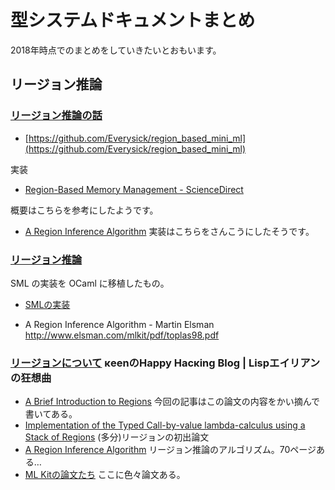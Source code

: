 # 型システムドキュメントまとめ

2018年時点でのまとめをしていきたいとおもいます。

## リージョン推論


### [リージョン推論の話](http://everysick.hatenablog.com/entry/2016/12/20/021937)

- [https://github.com/Everysick/region_based_mini_ml](https://github.com/Everysick/region_based_mini_ml)

実装

- [Region-Based Memory Management - ScienceDirect](https://www.sciencedirect.com/science/article/pii/S0890540196926139)

概要はこちらを参考にしたようです。

- [A Region Inference Algorithm](https://www.semanticscholar.org/paper/A-Region-Inference-Algorithm-Tofte-Birkedal/adc1da0f52501b60a28e79c9233e9bd23f308c24)
実装はこちらをさんこうにしたそうです。

### [リージョン推論](https://github.com/hsk/region_infer)

SML の実装を OCaml に移植したもの。

- [SMLの実装](https://gist.github.com/pasberth/311b81324bba06b023b27a08386d4ee4)

- A Region Inference Algorithm - Martin Elsman http://www.elsman.com/mlkit/pdf/toplas98.pdf

### [リージョンについて](http://keens.github.io/blog/2015/12/09/ri_jonnitsuite/) κeenのHappy Hacκing Blog | Lispエイリアンの狂想曲


- [A Brief Introduction to Regions](http://www.elsman.com/mlkit/pdf/ismm98.pdf) 今回の記事はこの論文の内容をかい摘んで書いてある。
- [Implementation of the Typed Call-by-value lambda-calculus using a Stack of Regions](http://www.elsman.com/mlkit/pdf/popl94.pdf) (多分)リージョンの初出論文
- [A Region Inference Algorithm](http://www.elsman.com/mlkit/pdf/toplas98.pdf) リージョン推論のアルゴリズム。70ページある…
- [ML Kitの論文たち](http://www.elsman.com/mlkit/papers.html)  ここに色々論文ある。

